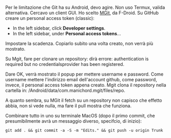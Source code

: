Per le limitazione che Git ha su Android, devo agire.
Non uso Termux, valida alternativa. Cercavo un client GUI.
Ho scelto [MGit](https://f-droid.org/en/packages/com.manichord.mgit/), da F-Droid.
Su GitHub creare un personal access token (classic):

- In the left sidebar, click **Developer settings**.
- In the left sidebar, under **Personal access tokens**...

Impostare la scadenza. Copiarlo subito una volta creato, non verrà più mostrato.

Su Mgit, fare per clonare un repository: dirà errore: authentication is required but no credentialsprovider has been registered.

Dare OK, verrà mostrato il popup per mettere username e password. Come username mettere l'indirizzo email dell'account github, come password, invece, il personal access token appena creato.
Mgit clona il repository nella cartella in: /Android/data/com.manichord.mgit/files/repo.

A quanto sembra, su MGit il fetch su un repository non capisco che effetto abbia, non si vede nulla, ma fare il pull mostra che funziona.

Combinare tutto in uno su terminale MacOS (dopo il primo commit, che presumibilmente avrà un messaggio diverso, specifcio, di inizio):

```
git add . && git commit -a -S -m "Edits." && git push -u origin Trunk
```